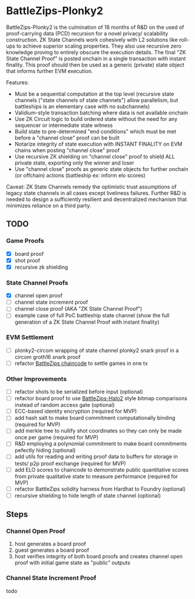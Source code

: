 # BattleZips-Plonky2
BattleZips-Plonky2 is the culmination of 18 months of R&D on the used of proof-carrying data (PCD) recursion for a novel privacy/ scalability construction. ZK State Channels work cohesively with L2 solutions like roll-ups to achieve superior scaling properties. They also use recursive zero knowledge proving to entirely obscure the execution details. The final "ZK State Channel Proof" is posted onchain in a single transaction with instant finality. This proof should then be used as a generic (private) state object that informs further EVM execution.

Features:
  * Must be a sequential computation at the top level (recursive state channels ("state channels of state channels") allow parallelism, but battleships is an elementary case with no subchannels)
  * Validium-style transaction batching where data is not available onchain
  * Use ZK Circuit logic to build ordered state without the need for any sequencer or intermediate state witness
  * Build state to pre-determined "end conditions" which must be met before a "channel close" proof can be built
  * Notarize integrity of state execution with INSTANT FINALITY on EVM chains when posting "channel close" proof
  * Use recursive ZK shielding on "channel close" proof to shield ALL private state, exporting only the winner and loser
  * Use "channel close" proofs as generic state objects for further onchain (or offchain) actions (battleship ex: inform elo scores)

Caveat: ZK State Channels remedy the optimistic trust assumptions of legacy state channels in all cases except liveliness failures. Further R&D is needed to design a sufficiently resilient and decentralized mechanism that minimizes reliance on a third party.

## TODO
### Game Proofs 
 - [x] board proof
 - [x] shot proof
 - [x] recursive zk shielding

### State Channel Proofs
 - [x] channel open proof
 - [ ] channel state increment proof 
 - [ ] channel close proof (AKA "ZK State Channel Proof")
 - [ ] example case of full PoC battleship state channel (show the full generation of a ZK State Channel Proof with instant finality)

### EVM Settlement
 - [ ] plonky2-circom wrapping of state channel plonky2 snark proof in a circom groth16 snark proof
 - [ ] refactor [BattleZips chaincode](https://github.com/BattleZips/BattleZips-Circom/blob/master/contracts/BattleshipGame.sol) to settle games in one tx

### Other Improvements
 - [ ] refactor shots to be serialized before input (optional)
 - [ ] refactor board proof to use [BattleZips-Halo2](https://github.com/BattleZips/BattleZips-Halo2) style bitmap comparisons instead of random access gate (optional)
 - [ ] ECC-based identity encryption (required for MVP)
 - [ ] add hash salt to make board commitment computationally binding (required for MVP)
 - [ ] add merkle tree to nullify shot coordinates so they can only be made once per game (required for MVP)
 - [ ] R&D employing a polynomial commitment to make board commitments pefectly hiding (optional)
 - [ ] add utils for reading and writing proof data to buffers for storage in tests/ p2p proof exchange (required for MVP)
 - [ ] add ELO scores to chaincode to demonstrate public quantitative scores from private qualitative state to measure performance (required for MVP)
 - [ ] refactor BattleZips solidity harness from Hardhat to Foundry (optional)
 - [ ] recursive shielding to hide length of state channel (optional)

## Steps
### Channel Open Proof
1. host generates a board proof
2. guest generates a board proof
3. host verifies integrity of both board proofs and creates channel open proof with initial game state as "public" outputs
### Channel State Increment Proof
todo
